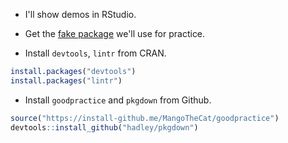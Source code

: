 * I'll show demos in RStudio.

* Get the [fake package](https://github.com/maelle/fakepackage/releases) we'll use for practice.

* Install `devtools`, `lintr` from CRAN.

```r
install.packages("devtools")
install.packages("lintr")
```

* Install `goodpractice` and `pkgdown` from Github.

```r
source("https://install-github.me/MangoTheCat/goodpractice")
devtools::install_github("hadley/pkgdown")
```